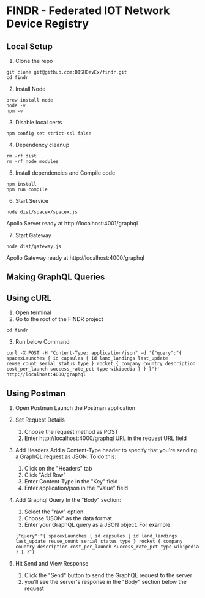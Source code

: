 # FINDR - Federated IOT Network Device Registry

## __Local Setup__
1. Clone the repo
  ```console
  git clone git@github.com:DISHDevEx/findr.git
  cd findr
  ```
2. Install Node
  ```console
  brew install node
  node -v
  npm -v
  ```
3. Disable local certs
  ```console
  npm config set strict-ssl false
  ```
4. Dependency cleanup
  ```console
  rm -rf dist
  rm -rf node_modules
  ```
5. Install dependencies and Compile code
  ```console
  npm install
  npm run compile
  ```
6. Start Service
  ```console
  node dist/spacex/spacex.js
  ```
  Apollo Server ready at http://localhost:4001/graphql

7. Start Gateway
  ```console
  node dist/gateway.js
  ```
  Apollo Gateway ready at http://localhost:4000/graphql

## __Making GraphQL Queries__

## __Using cURL__
1. Open terminal 
2. Go to the root of the FINDR project
  ```console
  cd findr
  ```
3. Run below Command
  ```console
  curl -X POST -H "Content-Type: application/json" -d '{"query":"{ spacexLaunches { id capsules { id land_landings last_update reuse_count serial status type } rocket { company country description cost_per_launch success_rate_pct type wikipedia } } }"}' http://localhost:4000/graphql
  ```
## __Using Postman__
1. Open Postman
    Launch the Postman application

2. Set Request Details
    1. Choose the request method as POST
    2. Enter http://localhost:4000/graphql URL in the request URL field
3. Add Headers
    Add a Content-Type header to specify that you're sending a GraphQL request as JSON. To do this:
    1. Click on the "Headers" tab
    2. Click "Add Row"
    3. Enter Content-Type in the "Key" field
    4. Enter application/json in the "Value" field
4. Add Graphql Query
    In the "Body" section:
    1. Select the "raw" option.
    2. Choose "JSON" as the data format.
    3. Enter your GraphQL query as a JSON object. For example:
    ```console
    {"query":"{ spacexLaunches { id capsules { id land_landings last_update reuse_count serial status type } rocket { company country description cost_per_launch success_rate_pct type wikipedia } } }"}
    ```
5. Hit Send and View Response
    1. Click the "Send" button to send the GraphQL request to the server
    2. you'll see the server's response in the "Body" section below the request


